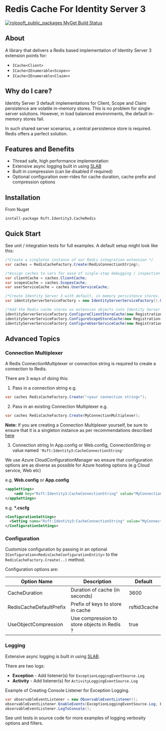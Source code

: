 # Redis Cache For Identity Server 3

[![rolosoft_public_packages MyGet Build Status](https://www.myget.org/BuildSource/Badge/rolosoft_public_packages?identifier=a53e1b7a-1d56-43f7-8e0e-a518e82c8cb5)](https://www.myget.org/)

## About
A library that delivers a Redis based implementation of Identity Server 3 extension points for:

* ```ICache<Client>```
* ```ICache<IEnumerable<Scope>>```
* ```ICache<IEnumerable<Claim>>```

## Why do I care?
Identity Server 3 default implementations for Client, Scope and Claim persistence are volatile in-memory stores. This is no problem for single server solutions. However, in load balanced environments, the default in-memory stores fail.

In such shared server scenarios, a central persistence store is required. Redis offers a perfect solution.

## Features and Benefits
* Thread safe, high performance implementation
* Extensive async logging built in using [SLAB](https://msdn.microsoft.com/en-us/library/dn440729(v=pandp.60).aspx)
* Built in compression (can be disabled if required)
* Optional configuration over-rides for cache duration, cache prefix and compression options

## Installation
From Nuget
~~~
install-package Rsft.Identity3.CacheRedis
~~~

## Quick Start
See unit / integration tests for full examples. A default setup might look like this:

```csharp
/*Create a singleton instance of our Redis integration extension */
var caches = RedisCacheFactory.Create(RedisConnectionString);

/*Assign caches to vars for ease of single-step debugging / inspection etc.*/
var clientCache = caches.ClientCache;
var scopesCache = caches.ScopesCache;
var userServiceCache = caches.UserServiceCache;

/*Create Identity Server 3 with default, in memory persistence stores. NOTE: persistence stores will be your SQL, EF or storage production stores or whatever*/
var identityServerServiceFactory = new IdentityServerServiceFactory().UseInMemoryClients(new List<Client>()).UseInMemoryScopes(new List<Scope>()).UseInMemoryUsers(new List<InMemoryUser>());

/*Add the Redis cache stores as extension objects into Identity Server 3*/
identityServerServiceFactory.ConfigureClientStoreCache(new Registration<ICache<Client>>(clientCache));
identityServerServiceFactory.ConfigureScopeStoreCache(new Registration<ICache<IEnumerable<Scope>>>(scopesCache));
identityServerServiceFactory.ConfigureUserServiceCache(new Registration<ICache<IEnumerable<Claim>>>(userServiceCache));
```

## Advanced Topics

### Connection Multiplexer
A Redis ConnectionMultiplexer or connection string is required to create a connection to Redis.

There are 3 ways of doing this:

1) Pass in a connection string
e.g.
```csharp
var caches RedisCacheFactory.Create("<your connection string>");
```

2) Pass in an existing Connection Multiplexer
e.g.
```csharp
var caches RedisCacheFactory.Create(MyConnectionMultiplexer);
```
__Note:__ If you are creating a Connection Multiplexer yourself, be sure to ensure that it is a singleton instance as per recommendations described [here](https://github.com/StackExchange/StackExchange.Redis/blob/master/Docs/Basics.md)

3) Connection string
In App.config or Web.config, ConnectionString or value named ```'Rsft:Identity3:CacheConnectionString'```

We use Azure CloudConfigurationManager wo ensure that configuration options are as diverse as possible for Azure hosting options (e.g Cloud service, Web etc)

e.g.
__Web.config__ or __App.config__
```xml
<appSettings>
    <add key="Rsft:Identity3:CacheConnectionString" value="MyConnectionString"/>
</appSettings>
```

e.g.
__*.cscfg__
```xml
<ConfigurationSettings>
  <Setting name="Rsft:Identity3:CacheConnectionString" value="MyConnectionString" />
</ConfigurationSettings>
```

### Configuration
Customize configuration by passing in an optional ```IConfiguration<RedisCacheConfigurationEntity>``` to the ```RedisCacheFactory.Create(..)``` method.

Configuration options are:

|Option Name               | Description                                 | Default      |
|--------------------------|---------------------------------------------|--------------|
| CacheDuration            | Duration of cache (in seconds)              | 3600         |
| RedisCacheDefaultPrefix  | Prefix of keys to store in cache            | rsftid3cache |
| UseObjectCompression     | Use compression to store objects in Redis ? | true         |

### Logging
Extensive async logging is built in using [SLAB](https://msdn.microsoft.com/en-us/library/dn440729(v=pandp.60).aspx).

There are two logs:
* __Exception__ - Add listener(s) for ```ExceptionLoggingEventSource.Log```
* __Activity__ - Add listener(s) for ```ActivityLoggingEventSource.Log```
 
Example of Creating Console Listener for Exception Logging.
```csharp
var observableEventListener = new ObservableEventListener();
observableEventListener.EnableEvents(ExceptionLoggingEventSource.Log, EventLevel.LogAlways);
observableEventListener.LogToConsole();
```

See unit tests in source code for more examples of logging verbosity options and filters.

